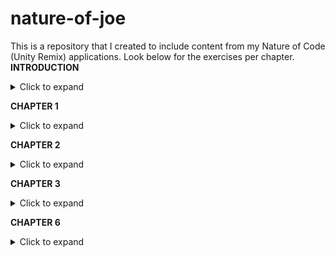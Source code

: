 # nature-of-joe
This is a repository that I created to include content from my Nature of Code (Unity Remix) applications. Look below for the exercises per chapter.  
**INTRODUCTION**  
<details>
  <summary> Click to expand </summary>
  
* Exercise 1 Script: https://github.com/fatjosephina/nature-of-joe/blob/main/Assets/Scripts/IntroductionE1.cs
* Exercise 1 Build: https://github.com/fatjosephina/nature-of-joe/blob/main/Builds/IntroductionE1Poselenzny.zip
* Exercise 2 Script: https://github.com/fatjosephina/nature-of-joe/blob/main/Assets/Scripts/IntroductionE2.cs
* Exercise 2 Build: https://github.com/fatjosephina/nature-of-joe/blob/main/Builds/IntroductionE2Poselenzny.zip
* Exercise 3 Script: https://github.com/fatjosephina/nature-of-joe/blob/main/Assets/Scripts/IntroductionE3.cs
* Exercise 3 Build: https://github.com/fatjosephina/nature-of-joe/blob/main/Builds/IntroductionE3Poselenzny.zip
* Video: https://github.com/fatjosephina/nature-of-joe/blob/main/Assets/Videos/IntroductionVideo.zip  
</details>

**CHAPTER 1**
<details>
  <summary> Click to expand </summary>
  
* Exercise 2 Script: https://github.com/fatjosephina/nature-of-joe/blob/main/Assets/Scripts/Chapter1E2.cs
* Exercise 2 Build: https://github.com/fatjosephina/nature-of-joe/blob/main/Builds/Chapter1E2Poselenzny.zip
* Exercise 4 Script: https://github.com/fatjosephina/nature-of-joe/blob/main/Assets/Scripts/Chapter1E4.cs
* Exercise 4 Build: https://github.com/fatjosephina/nature-of-joe/blob/main/Builds/Chapter1E4Poselenzny.zip
* Exercise 8 Script: https://github.com/fatjosephina/nature-of-joe/blob/main/Assets/Scripts/Chapter1E8.cs
* Exercise 8 Build: https://github.com/fatjosephina/nature-of-joe/blob/main/Builds/Chapter1E8Poselenzny.zip
* Ecosystem Script: https://github.com/fatjosephina/nature-of-joe/blob/main/Assets/Scripts/Ecosystem1.cs
* Ecosystem Build: https://github.com/fatjosephina/nature-of-joe/blob/main/Builds/Chapter1EcosystemPoselenzny.zip
* Video: https://github.com/fatjosephina/nature-of-joe/blob/main/Assets/Videos/Chapter1Video.zip
</details>

**CHAPTER 2**
<details>
  <summary> Click to expand </summary>
  
* Exercise 2 Script: https://github.com/fatjosephina/nature-of-joe/blob/main/Assets/Scripts/Chapter2E2.cs
* Exercise 4 Script: https://github.com/fatjosephina/nature-of-joe/blob/main/Assets/Scripts/Chapter2E4.cs
* Exercise 9 Script: https://github.com/fatjosephina/nature-of-joe/blob/main/Assets/Scripts/Chapter2E9.cs
* Ecosystem Script: https://github.com/fatjosephina/nature-of-joe/blob/main/Assets/Scripts/Ecosystem2.cs
* Video: https://github.com/fatjosephina/nature-of-joe/blob/main/Assets/Videos/Chapter2Video.zip
</details>

**CHAPTER 3**
<details>
  <summary> Click to expand </summary>

* Exercise 1 Script: https://github.com/fatjosephina/nature-of-joe/blob/main/Assets/Scripts/Chapter3E1.cs
* Exercise 2 Script: https://github.com/fatjosephina/nature-of-joe/blob/main/Assets/Scripts/Chapter3E2.cs
* Exercise 4 Script: https://github.com/fatjosephina/nature-of-joe/blob/main/Assets/Scripts/Chapter3E4.cs
* Ecosystem Script: https://github.com/fatjosephina/nature-of-joe/blob/main/Assets/Scripts/Ecosystem3.cs
* Video: https://github.com/fatjosephina/nature-of-joe/blob/main/Assets/Videos/Chapter3Video.zip
</details>

**CHAPTER 6**
<details>
  <summary> Click to expand </summary>

* Exercise 1 Script: https://github.com/fatjosephina/nature-of-joe/blob/main/Assets/Scripts/Chapter6E1.cs
* Exercise 16 Script: https://github.com/fatjosephina/nature-of-joe/blob/main/Assets/Scripts/Chapter6E16.cs
* Exercise 18 Script: https://github.com/fatjosephina/nature-of-joe/blob/main/Assets/Scripts/Chapter6E18.cs
* Ecosystem Script: https://github.com/fatjosephina/nature-of-joe/blob/main/Assets/Scripts/Ecosystem6.cs
* Video: https://github.com/fatjosephina/nature-of-joe/blob/main/Assets/Videos/Chapter6Video.zip
</details>
